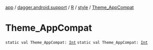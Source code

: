 [app](../../../index.md) / [dagger.android.support](../../index.md) / [R](../index.md) / [style](index.md) / [Theme_AppCompat](./-theme_-app-compat.md)

# Theme_AppCompat

`static val Theme_AppCompat: `[`Int`](https://kotlinlang.org/api/latest/jvm/stdlib/kotlin/-int/index.html)
`static val Theme_AppCompat: `[`Int`](https://kotlinlang.org/api/latest/jvm/stdlib/kotlin/-int/index.html)